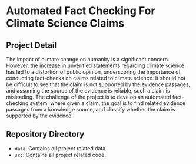 # Automated Fact Checking For Climate Science Claims

## Project Detail
The impact of climate change on humanity is a significant concern. However, the increase in unverified statements regarding climate science has led to a distortion of public opinion, underscoring the importance of conducting fact-checks on claims related to climate science. It should not be difficult to see that the claim is not supported by the evidence passages, and assuming the source of the evidence is reliable, such a claim is misleading. The challenge of the project is to develop an automated fact-checking system, where given a claim, the goal is to find related evidence passages from a knowledge source, and classify whether the claim is supported by the evidence.

## Repository Directory
 - `data`: Contains all project related data.
 - `src`: Contains all project related code.